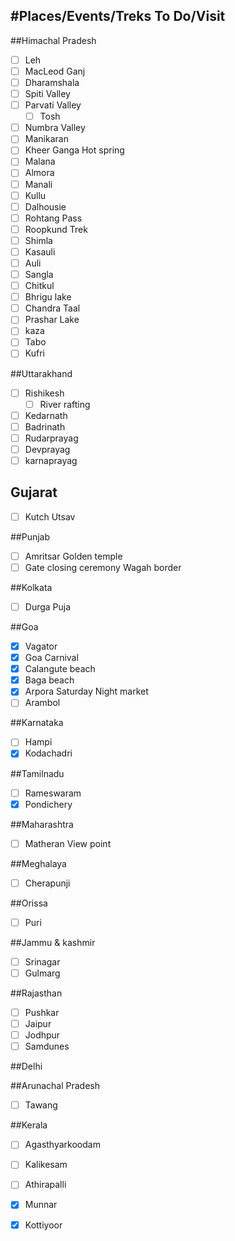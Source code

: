 #Places/Events/Treks To Do/Visit
----
##Himachal Pradesh

- [ ] Leh
- [ ] MacLeod Ganj
- [ ] Dharamshala
- [ ] Spiti Valley
- [ ] Parvati Valley
	- [ ] Tosh
- [ ] Numbra Valley
- [ ] Manikaran
- [ ] Kheer Ganga Hot spring
- [ ] Malana
- [ ] Almora
- [ ] Manali
- [ ] Kullu
- [ ] Dalhousie
- [ ] Rohtang Pass
- [ ] Roopkund Trek
- [ ] Shimla
- [ ] Kasauli
- [ ] Auli
- [ ] Sangla
- [ ] Chitkul
- [ ] Bhrigu lake
- [ ] Chandra Taal
- [ ] Prashar Lake
- [ ] kaza
- [ ] Tabo
- [ ] Kufri

##Uttarakhand

- [ ] Rishikesh
	- [ ] River rafting
- [ ] Kedarnath
- [ ] Badrinath
- [ ] Rudarprayag
- [ ] Devprayag
- [ ] karnaprayag

## Gujarat

- [ ] Kutch Utsav

##Punjab

- [ ] Amritsar Golden temple
- [ ] Gate closing ceremony Wagah border

##Kolkata

- [ ] Durga Puja

##Goa

- [X] Vagator
- [X] Goa Carnival
- [X] Calangute beach
- [X] Baga beach
- [X] Arpora Saturday Night market 
- [ ] Arambol 

##Karnataka

- [ ] Hampi
- [X] Kodachadri

##Tamilnadu

- [ ] Rameswaram
- [X] Pondichery 

##Maharashtra

- [ ] Matheran View point

##Meghalaya

- [ ] Cherapunji

##Orissa

- [ ] Puri

##Jammu & kashmir

- [ ] Srinagar
- [ ] Gulmarg

##Rajasthan

- [ ] Pushkar
- [ ] Jaipur
- [ ] Jodhpur
- [ ]  Samdunes

##Delhi

##Arunachal Pradesh

- [ ] Tawang

##Kerala

- [ ] Agasthyarkoodam
- [ ] Kalikesam
- [ ] Athirapalli
- [X] Munnar 
- [X] Kottiyoor

